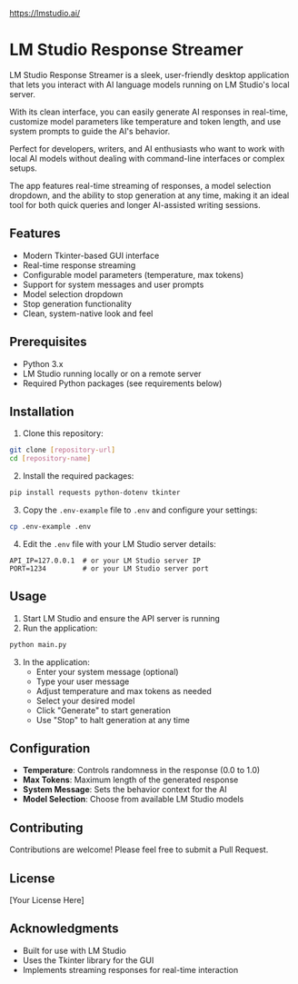 https://lmstudio.ai/

# LM Studio Response Streamer

LM Studio Response Streamer is a sleek, user-friendly desktop application that lets you interact with AI language models running on LM Studio's local server.

With its clean interface, you can easily generate AI responses in real-time, customize model parameters like temperature and token length, and use system prompts to guide the AI's behavior.

Perfect for developers, writers, and AI enthusiasts who want to work with local AI models without dealing with command-line interfaces or complex setups.

The app features real-time streaming of responses, a model selection dropdown, and the ability to stop generation at any time, making it an ideal tool for both quick queries and longer AI-assisted writing sessions.

## Features

- Modern Tkinter-based GUI interface
- Real-time response streaming
- Configurable model parameters (temperature, max tokens)
- Support for system messages and user prompts
- Model selection dropdown
- Stop generation functionality
- Clean, system-native look and feel

## Prerequisites

- Python 3.x
- LM Studio running locally or on a remote server
- Required Python packages (see requirements below)

## Installation

1. Clone this repository:
```bash
git clone [repository-url]
cd [repository-name]
```

2. Install the required packages:
```bash
pip install requests python-dotenv tkinter
```

3. Copy the `.env-example` file to `.env` and configure your settings:
```bash
cp .env-example .env
```

4. Edit the `.env` file with your LM Studio server details:
```
API_IP=127.0.0.1  # or your LM Studio server IP
PORT=1234         # or your LM Studio server port
```

## Usage

1. Start LM Studio and ensure the API server is running
2. Run the application:
```bash
python main.py
```

3. In the application:
   - Enter your system message (optional)
   - Type your user message
   - Adjust temperature and max tokens as needed
   - Select your desired model
   - Click "Generate" to start generation
   - Use "Stop" to halt generation at any time

## Configuration

- **Temperature**: Controls randomness in the response (0.0 to 1.0)
- **Max Tokens**: Maximum length of the generated response
- **System Message**: Sets the behavior context for the AI
- **Model Selection**: Choose from available LM Studio models

## Contributing

Contributions are welcome! Please feel free to submit a Pull Request.

## License

[Your License Here]

## Acknowledgments

- Built for use with LM Studio
- Uses the Tkinter library for the GUI
- Implements streaming responses for real-time interaction 